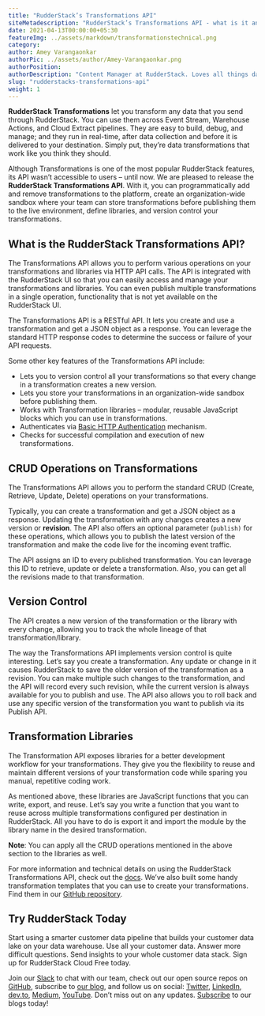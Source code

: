 ```yaml
---
title: "RudderStack’s Transformations API"
siteMetadescription: "RudderStack’s Transformations API - what is it and features in detail."
date: 2021-04-13T00:00:00+05:30
featureImg: ../assets/markdown/transformationstechnical.png
category:
author: Amey Varangaonkar
authorPic: ../assets/author/Amey-Varangaonkar.png
authorPosition:
authorDescription: "Content Manager at RudderStack. Loves all things data. Manchester United, music, and sci-fi fan, among other things."
slug: "rudderstacks-transformations-api"
weight: 1
---
```


**RudderStack Transformations** let you transform any data that you send through RudderStack. You can use them across Event Stream, Warehouse Actions, and Cloud Extract pipelines. They are easy to build, debug, and manage; and they run in real-time, after data collection and before it is delivered to your destination. Simply put, they’re data transformations that work like you think they should. 

Although Transformations is one of the most popular RudderStack features, its API wasn’t accessible to users – until now. We are pleased to release the **RudderStack Transformations API**. With it, you can programmatically add and remove transformations to the platform, create an organization-wide sandbox where your team can store transformations before publishing them to the live environment, define libraries, and version control your transformations.


## What is the RudderStack Transformations API?

The Transformations API allows you to perform various operations on your transformations and libraries via HTTP API calls. The API is integrated with the RudderStack UI so that you can easily access and manage your transformations and libraries. You can even publish multiple transformations in a single operation, functionality that is not yet available on the RudderStack UI.

The Transformations API is a RESTful API. It lets you create and use a transformation and get a JSON object as a response. You can leverage the standard HTTP response codes to determine the success or failure of your API requests.

Some other key features of the Transformations API include: 




*   Lets you to version control all your transformations so that every change in a transformation creates a new version.
*   Lets you store your transformations in an organization-wide sandbox before publishing them.
*   Works with Transformation libraries – modular, reusable JavaScript blocks which you can use in transformations.
*   Authenticates via [Basic HTTP Authentication](https://developer.mozilla.org/en-US/docs/Web/HTTP/Authentication) mechanism.
*   Checks for successful compilation and execution of new transformations.


## CRUD Operations on Transformations

The Transformations API allows you to perform the standard CRUD (Create, Retrieve, Update, Delete) operations on your transformations. 

Typically, you can create a transformation and get a JSON object as a response. Updating the transformation with any changes creates a new version or **revision**. The API also offers an optional parameter (`publish)` for these operations, which allows you to publish the latest version of the transformation and make the code live for the incoming event traffic.

The API assigns an ID to every published transformation. You can leverage this ID to retrieve, update or delete a transformation. Also, you can get all the revisions made to that transformation.


## Version Control

The API creates a new version of the transformation or the library with every change, allowing you to track the whole lineage of that transformation/library.

The way the Transformations API implements version control is quite interesting. Let’s say you create a transformation. Any update or change in it causes RudderStack to save the older version of the transformation as a revision. You can make multiple such changes to the transformation, and the API will record every such revision, while the current version is always available for you to publish and use. The API also allows you to roll back and use any specific version of the transformation you want to publish via its Publish API.


## Transformation Libraries

The Transformation API exposes libraries for a better development workflow for your transformations. They give you the flexibility to reuse and maintain different versions of your transformation code while sparing you manual, repetitive coding work. 

As mentioned above, these libraries are JavaScript functions that you can write, export, and reuse. Let’s say you write a function that you want to reuse across multiple transformations configured per destination in RudderStack. All you have to do is export it and import the module by the library name in the desired transformation.

**Note**: You can apply all the CRUD operations mentioned in the above section to the libraries as well.

For more information and technical details on using the RudderStack Transformations API, check out the [docs](https://docs.rudderstack.com/adding-a-new-user-transformation-in-rudderstack). We’ve also built some handy transformation templates that you can use to create your transformations. Find them in our [GitHub repository](https://github.com/rudderlabs/sample-user-transformers).


## Try RudderStack Today

Start using a smarter customer data pipeline that builds your customer data lake on your data warehouse. Use all your customer data. Answer more difficult questions. Send insights to your whole customer data stack. Sign up for RudderStack Cloud Free today.

Join our [Slack](https://resources.rudderstack.com/join-rudderstack-slack) to chat with our team, check out our open source repos on [GitHub](https://github.com/rudderlabs), subscribe to [our blog](https://rudderstack.com/blog/), and follow us on social: [Twitter](https://twitter.com/RudderStack), [LinkedIn](https://www.linkedin.com/company/rudderlabs/), [dev.to](https://dev.to/rudderstack), [Medium](https://rudderstack.medium.com/), [YouTube](https://www.youtube.com/channel/UCgV-B77bV_-LOmKYHw8jvBw). Don’t miss out on any updates. [Subscribe](https://rudderstack.com/blog/) to our blogs today!
